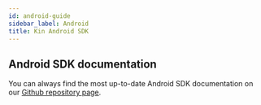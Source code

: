```yaml
---
id: android-guide
sidebar_label: Android
title: Kin Android SDK
---
```

## Android SDK documentation
You can always find the most up-to-date Android SDK documentation on our [Github repository page](https://github.com/kinecosystem/kin-devplatform-android).
